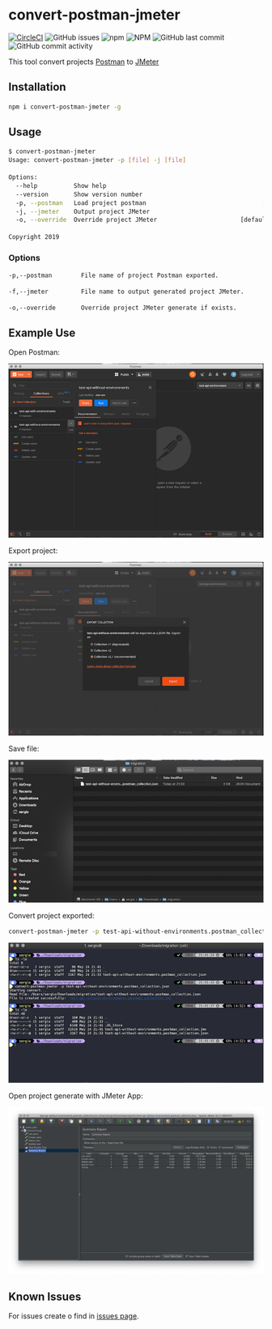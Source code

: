 # convert-postman-jmeter

[![CircleCI](https://circleci.com/gh/sercheo87/convert-postman-jmeter/tree/master.svg?style=svg)](https://circleci.com/gh/sercheo87/convert-postman-jmeter/tree/master)
![GitHub issues](https://img.shields.io/github/issues/sercheo87/convert-postman-jmeter.svg)
![npm](https://img.shields.io/npm/v/3.svg)
![NPM](https://img.shields.io/npm/l/1.svg)
![GitHub last commit](https://img.shields.io/github/last-commit/sercheo87/convert-postman-jmeter.svg)
![GitHub commit activity](https://img.shields.io/github/commit-activity/m/sercheo87/convert-postman-jmeter.svg)

This tool convert projects [Postman](https://www.getpostman.com) to [JMeter](https://jmeter.apache.org)

## Installation

```bash
npm i convert-postman-jmeter -g
```

## Usage

```bash
$ convert-postman-jmeter
Usage: convert-postman-jmeter -p [file] -j [file]

Options:
  --help          Show help                                            [boolean]
  --version       Show version number                                  [boolean]
  -p, --postman   Load project postman                                [required]
  -j, --jmeter    Output project JMeter
  -o, --override  Override project JMeter                       [default: false]

Copyright 2019
```

### Options

    -p,--postman        File name of project Postman exported.

    -f,--jmeter         File name to output generated project JMeter.

    -o,--override       Override project JMeter generate if exists.

## Example Use

Open Postman:

![Postman App](screenshot/postman.png)

Export project:

![Postman App](screenshot/postman-export.png)

Save file:

![Postman App](screenshot/postman-location.png)

Convert project exported:

```bash
convert-postman-jmeter -p test-api-without-environments.postman_collection.json
```

![Postman App](screenshot/export.png)

Open project generate with JMeter App:

![Postman App](screenshot/jmeter.png)

  
## Known Issues

For issues create o find in [issues page](https://github.com/sercheo87/convert-postman-jmeter/issues).
